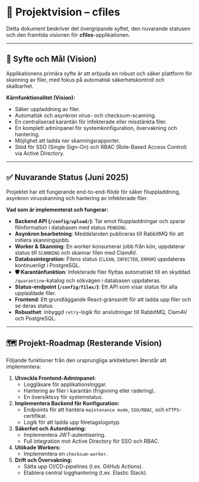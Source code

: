 # 🚀 Projektvision – cfiles

Detta dokument beskriver det övergripande syftet, den nuvarande statusen och den framtida visionen för **cfiles**-applikationen.

---

## 🎯 Syfte och Mål (Vision)

Applikationens primära syfte är att erbjuda en robust och säker plattform för skanning av filer, med fokus på automatisk säkerhetskontroll och skalbarhet.

**Kärnfunktionalitet (Vision):**
*   Säker uppladdning av filer.
*   Automatisk och asynkron virus- och checksum-scanning.
*   En centraliserad karantän för infekterade eller misstänkta filer.
*   En komplett adminpanel för systemkonfiguration, övervakning och hantering.
*   Möjlighet att ladda ner skanningsrapporter.
*   Stöd för SSO (Single Sign-On) och RBAC (Role-Based Access Control) via Active Directory.

---

## ✅ Nuvarande Status (Juni 2025)

Projektet har ett fungerande end-to-end-flöde för säker filuppladdning, asynkron virusskanning och hantering av infekterade filer.

**Vad som är implementerat och fungerar:**
*   **Backend API (`/config/upload/`)**: Tar emot filuppladdningar och sparar filinformation i databasen med status `PENDING`.
*   **Asynkron bearbetning**: Meddelanden publiceras till RabbitMQ för att initiera skanningsjobb.
*   **Worker & Skanning**: En worker konsumerar jobb från kön, uppdaterar status till `SCANNING` och skannar filen med ClamAV.
*   **Databasintegration**: Filens status (`CLEAN`, `INFECTED`, `ERROR`) uppdateras kontinuerligt i PostgreSQL.
*   **🛡️ Karantänfunktion**: Infekterade filer flyttas automatiskt till en skyddad `/quarantine`-katalog och sökvägen i databasen uppdateras.
*   **Status-endpoint (`/config/files/`)**: Ett API som visar status för alla uppladdade filer.
*   **Frontend**: Ett grundläggande React-gränssnitt för att ladda upp filer och se deras status.
*   **Robusthet**: Inbyggd `retry`-logik för anslutningar till RabbitMQ, ClamAV och PostgreSQL.

---

## 🗺️ Projekt-Roadmap (Resterande Vision)

Följande funktioner från den ursprungliga arkitekturen återstår att implementera:

1.  **Utveckla Frontend-Adminpanel:**
    *   Loggläsare för applikationsloggar.
    *   Hantering av filer i karantän (frigivning eller radering).
    *   En översiktsvy för systemstatus.
2.  **Implementera Backend för Konfiguration:**
    *   Endpoints för att hantera `maintenance mode`, `SSO/RBAC`, och `HTTPS`-certifikat.
    *   Logik för att ladda upp företagslogotyp.
3.  **Säkerhet och Autentisering:**
    *   Implementera JWT-autentisering.
    *   Full integration mot Active Directory för SSO och RBAC.
4.  **Utökade Workers:**
    *   Implementera en `checksum-worker`.
5.  **Drift och Övervakning:**
    *   Sätta upp CI/CD-pipelines (t.ex. GitHub Actions).
    *   Etablera central logghantering (t.ex. Elastic Stack).
